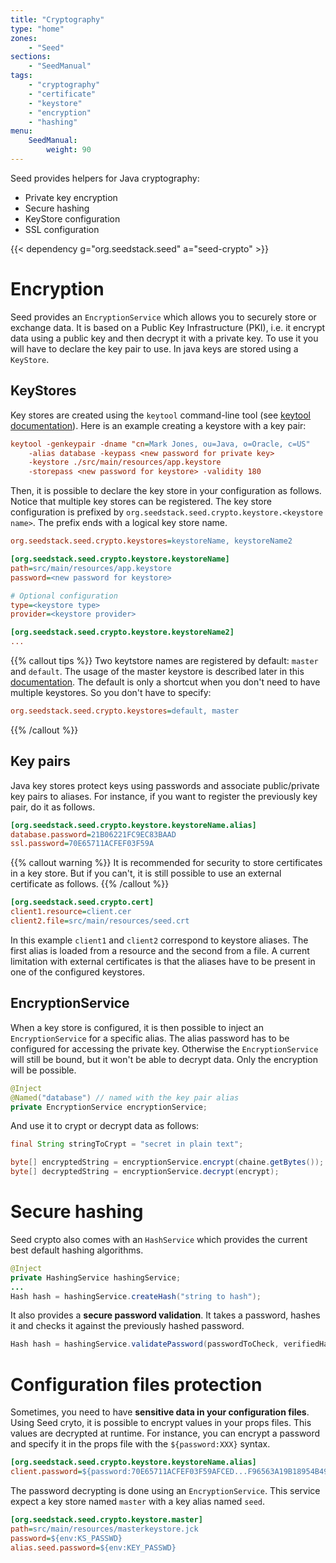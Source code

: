 ```yaml
---
title: "Cryptography"
type: "home"
zones:
    - "Seed"
sections:
    - "SeedManual"
tags:
    - "cryptography"
    - "certificate"
    - "keystore"
    - "encryption"
    - "hashing"
menu:
    SeedManual:
        weight: 90
---
```


Seed provides helpers for Java cryptography:

 * Private key encryption
 * Secure hashing
 * KeyStore configuration
 * SSL configuration

{{< dependency g="org.seedstack.seed" a="seed-crypto" >}}

# Encryption

Seed provides an `EncryptionService` which allows you to securely store or exchange data. It is based on a Public Key Infrastructure (PKI),
i.e. it encrypt data using a public key and then decrypt it with a private key. To use it you will have to declare the key pair to use.
In java keys are stored using a `KeyStore`.

## KeyStores

Key stores are created using the `keytool` command-line tool (see [keytool documentation](http://docs.oracle.com/javase/8/docs/technotes/tools/windows/keytool.html)).
Here is an example creating a keystore with a key pair:

```ini
keytool -genkeypair -dname "cn=Mark Jones, ou=Java, o=Oracle, c=US"
    -alias database -keypass <new password for private key>
    -keystore ./src/main/resources/app.keystore
    -storepass <new password for keystore> -validity 180
```

Then, it is possible to declare the key store in your configuration as follows. Notice that multiple key stores can be registered.
The key store configuration is prefixed by `org.seedstack.seed.crypto.keystore.<keystore name>`. The prefix ends with a
logical key store name.

```ini
org.seedstack.seed.crypto.keystores=keystoreName, keystoreName2

[org.seedstack.seed.crypto.keystore.keystoreName]
path=src/main/resources/app.keystore
password=<new password for keystore>

# Optional configuration
type=<keystore type>
provider=<keystore provider>

[org.seedstack.seed.crypto.keystore.keystoreName2]
...
```

{{% callout tips %}}
Two keytstore names are registered by default: `master` and `default`. The usage of the master keystore is described later
in this [documentation](#configuration-files-protection). The default is only a shortcut when you don't need to have multiple
keystores. So you don't have to specify:

```ini
org.seedstack.seed.crypto.keystores=default, master
```
{{% /callout %}}

## Key pairs

Java key stores protect keys using passwords and associate public/private key pairs to aliases. For instance, if you want
to register the previously key pair, do it as follows.

```ini
[org.seedstack.seed.crypto.keystore.keystoreName.alias]
database.password=21B06221FC9EC83BAAD
ssl.password=70E65711ACFEF03F59A
```

{{% callout warning %}}
It is recommended for security to store certificates in a key store. But if you can't, it is still possible to use an external certificate as follows.
{{% /callout %}}

```ini
[org.seedstack.seed.crypto.cert]
client1.resource=client.cer
client2.file=src/main/resources/seed.crt
```
In this example `client1` and `client2` correspond to keystore aliases. The first alias is loaded from a resource and
the second from a file. A current limitation with external certificates is that the aliases have to be present in one of the configured keystores.

## EncryptionService
When a key store is configured, it is then possible to inject an `EncryptionService` for a specific alias.
The alias password has to be configured for accessing the private key. Otherwise the `EncryptionService`
will still be bound, but it won't be able to decrypt data. Only the encryption will be possible.

```java
@Inject
@Named("database") // named with the key pair alias
private EncryptionService encryptionService;
```

And use it to crypt or decrypt data as follows:

```java
final String stringToCrypt = "secret in plain text";

byte[] encryptedString = encryptionService.encrypt(chaine.getBytes());
byte[] decryptedString = encryptionService.decrypt(encrypt);
```

# Secure hashing

Seed crypto also comes with an `HashService` which provides the current best default hashing algorithms.

```java
@Inject
private HashingService hashingService;
...
Hash hash = hashingService.createHash("string to hash");
```

It also provides a **secure password validation**. It takes a password, hashes it and checks
it against the previously hashed password.

```java
Hash hash = hashingService.validatePassword(passwordToCheck, verifiedHash);
```

# Configuration files protection

Sometimes, you need to have **sensitive data in your configuration files**. Using Seed cryto, it is possible to
encrypt values in your props files. This values are decrypted at runtime. For instance, you can encrypt a password
and specify it in the props file with the `${password:XXX}` syntax.

```ini
[org.seedstack.seed.crypto.keystore.keystoreName.alias]
client.password=${password:70E65711ACFEF03F59AFCED...F96563A19B18954B49DD59}
```

The password decrypting is done using an `EncryptionService`. This service expect a key store named `master` with a
key alias named `seed`.

```ini
[org.seedstack.seed.crypto.keystore.master]
path=src/main/resources/masterkeystore.jck
password=${env:KS_PASSWD}
alias.seed.password=${env:KEY_PASSWD}
```